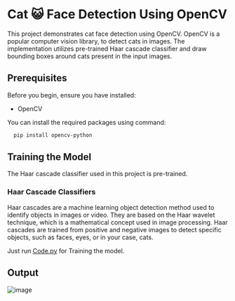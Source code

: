 # Cat 😺 Face Detection Using OpenCV

This project demonstrates cat face detection using OpenCV. OpenCV is a popular computer vision library, to detect cats in images. The implementation utilizes pre-trained Haar cascade classifier and draw bounding boxes around cats present in the input images.

## Prerequisites
Before you begin, ensure you have  installed:
* OpenCV

You can install the required packages using command: 
```bash
  pip install opencv-python
```
##  Training the Model
The Haar cascade classifier used in this project is pre-trained.
### Haar Cascade Classifiers
Haar cascades are a machine learning object detection method used to identify objects in images or video. They are based on the Haar wavelet technique, which is a mathematical concept used in image processing. Haar cascades are trained from positive and negative images to detect specific objects, such as faces, eyes, or in your case, cats.

Just run [Code.py](https://github.com/Vicky9890/Cat_Face_Detection_Model/blob/master/Code.py) for Training the model.
  
## Output
![image](https://github.com/Vikash0102/Cat_detection/assets/141572666/066aca7d-09e3-4a5e-bc82-8296f42b229e)
